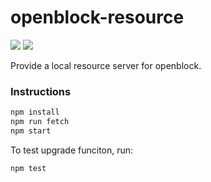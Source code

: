 # openblock-resource

![](https://img.shields.io/travis/com/openblockcc/openblock-resource) ![](https://img.shields.io/github/license/openblockcc/openblock-resource)

Provide a local resource server for openblock.

### Instructions

```bash
npm install
npm run fetch
npm start
```

To test upgrade funciton, run:

```bash
npm test
```
